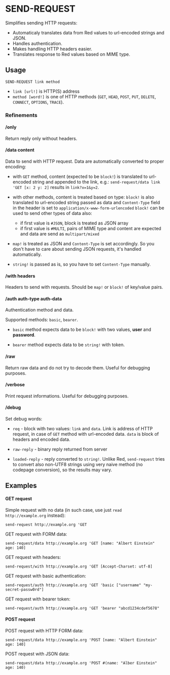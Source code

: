 # SEND-REQUEST

Simplifies sending HTTP requests:

* Automaticaly translates data from Red values to url-encoded strings and JSON. 
* Handles authentication.
* Makes handling HTTP headers easier.
* Translates response to Red values based on MIME type.

## Usage

`SEND-REQUEST link method`

* `link [url!]` is HTTP(S) address
* `method [word!]` is one of HTTP methods (`GET`, `HEAD`, `POST`, `PUT`,
	`DELETE`, `CONNECT`, `OPTIONS`, `TRACE`).

### Refinements

#### /only

Return reply only without headers.

#### /data content

Data to send with HTTP request. Data are automatically converted to proper
encoding:

* with `GET` method, content (expected to be `block!`) is translated to
	url-encoded string and appended to the link, e.g.: 
	`send-request/data link 'GET [x: 2 y: 2]` results in `link?x=1&y=2`.

* with other methods, content is treated based on type: `block!` is also 
	translated to url-encoded string passed as data and `Content-Type`
	field in the header is set to `application/x-www-form-urlencoded`
	`block!` can be used to send other types of data also:
	* if first value is `#JSON`, block is treated as JSON array
	* if first value is `#MULTI`, pairs of MIME type and content are
		expected and data are send as `multipart/mixed`

* `map!` is treated as JSON and `Content-Type` is set accordingly. So you
	don't have to care about sending JSON requests, it's handled
	automatically.

* `string!` is passed as is, so you have to set `Content-Type` manually.

#### /with headers

Headers to send with requests. Should be `map!` or `block!` of key/value
pairs.

#### /auth auth-type auth-data

Authentication method and data.

Supported methods: `basic`, `bearer`.

* `basic` method expects data to be `block!` with two values, **user** and
**password**.

* `bearer` method expects data to be `string!` with token.

#### /raw

Return raw data and do not try to decode them. Useful for debugging purposes.

#### /verbose

Print request informations. Useful for debugging purposes.

#### /debug

Set debug words:

* `req` - block with two values: `link` and `data`. Link is address of HTTP
request, in case of `GET` method with url-encoded data. `data` is block of
headers and encoded data.

* `raw-reply` - binary reply returned from server

* `loaded-reply` - reply converted to `string!`. Unlike Red, `send-request`
tries to convert also non-UTF8 strings using very naive method (no codepage
conversion), so the results may vary.

## Examples

#### GET request

Simple request with no data (in such case, use just `read http://example.org`
instead):

`send-request http://example.org 'GET`

GET request with FORM data:

`send-request/data http://example.org 'GET [name: "Albert Einstein" age: 140]`

GET request with headers:

`send-request/with http://example.org 'GET [Accept-Charset: utf-8]`

GET request with basic authentication:

`send-request/auth http://example.org 'GET 'basic ["username" "my-secret-passw0rd"]`

GET request with bearer token:

`send-request/auth http://example.org 'GET 'bearer "abcd1234cdef5678"`

#### POST request

POST request with HTTP FORM data:

`send-request/data http://example.org 'POST [name: "Albert Einstein" age: 140]`

POST request with JSON data:

`send-request/data http://example.org 'POST #(name: "Alber Einstein" age: 140)`

